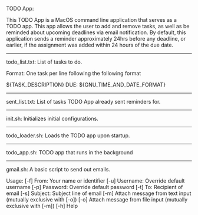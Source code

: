 TODO App:

This TODO App is a MacOS command line application that serves as a TODO app. This app allows the user to add and remove tasks, as well as be reminded about upcoming deadlines via email notification. By default, this application sends a reminder approximately 24hrs before any deadline, or earlier, if the assignment was added within 24 hours of the due date.

---

todo_list.txt: List of tasks to do.

Format: One task per line following the following format

${TASK_DESCRIPTION} DUE: ${GNU_TIME_AND_DATE_FORMAT}

---

sent_list.txt: List of tasks TODO App already sent reminders for.

---

init.sh: Initializes initial configurations.

---

todo_loader.sh: Loads the TODO app upon startup.

---

todo_app.sh: TODO app that runs in the background

---

gmail.sh: A basic script to send out emails.

Usage:
	[-f] From: Your name or identifier
	[-u] Username: Override default username
	[-p] Password: Override default password
	[-t] To: Recipient of email
	[-s] Subject: Subject line of email
	[-m] Attach message from text input (mutually exclusive with [-o])
	[-o] Attach message from file input (mutually exclusive with [-m])
	[-h] Help

